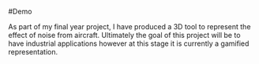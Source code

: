 #Demo

As part of my final year project, I have produced a 3D tool to represent the effect of noise from aircraft. Ultimately the goal of this project will be to have 
industrial applications however at this stage it is currently a gamified representation. 
